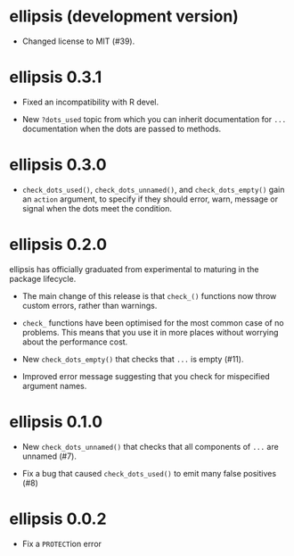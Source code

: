 # ellipsis (development version)

* Changed license to MIT (#39).


# ellipsis 0.3.1

* Fixed an incompatibility with R devel.

* New `?dots_used` topic from which you can inherit documentation for
  `...` documentation when the dots are passed to methods.


# ellipsis 0.3.0

* `check_dots_used()`, `check_dots_unnamed()`, and `check_dots_empty()` gain an
  `action` argument, to specify if they should error, warn, message or signal
  when the dots meet the condition.


# ellipsis 0.2.0

ellipsis has officially graduated from experimental to maturing in the
package lifecycle.

* The main change of this release is that `check_()` functions now
  throw custom errors, rather than warnings.

* `check_` functions have been optimised for the most common case of no
  problems. This means that you use it in more places without worrying
  about the performance cost.

* New `check_dots_empty()` that checks that `...` is empty (#11).

* Improved error message suggesting that you check for mispecified
  argument names.


# ellipsis 0.1.0

* New `check_dots_unnamed()` that checks that all components of `...` are
  unnamed (#7).

* Fix a bug that caused `check_dots_used()` to emit many false positives (#8)


# ellipsis 0.0.2

* Fix a `PROTECT`ion error

